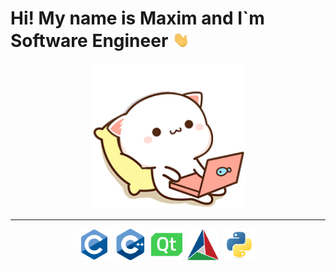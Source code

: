 <h1>Hi! My name is Maxim and I`m Software Engineer
    <img src="./src/hi.gif" width="30px"/>
</h1>
<div align="center">
    <img src="./src/cat.gif" width="250px"/>
</div>
<hr>
<div align="center">
    <img src="./src/c-original.svg" width="50px"/>&nbsp;
    <img src="./src/cplusplus-original.svg" width="50px"/>&nbsp;
    <img src="./src/qt-original.svg" width="50px"/>&nbsp;
    <img src="./src/cmake-original.svg" width="50px"/>&nbsp;
    <img src="./src/python-original.svg" width="50px"/>&nbsp;
</div>
